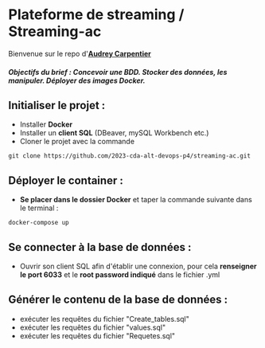 # Plateforme de streaming / Streaming-ac
Bienvenue sur le repo d'**[Audrey Carpentier](https://github.com/AudreyAAOO)**
##### Objectifs du brief : Concevoir une BDD. Stocker des données, les manipuler. Déployer des images Docker.
## Initialiser le projet :</h3>

+ Installer **Docker** 
+ Installer un **client SQL** (DBeaver, mySQL Workbench etc.)
+ Cloner le projet avec la commande 

```
git clone https://github.com/2023-cda-alt-devops-p4/streaming-ac.git
```
## Déployer le container : 

+ **Se placer dans le dossier Docker** et taper la commande suivante dans le terminal :

```
docker-compose up
```

## Se connecter à la base de données :
+ Ouvrir son client SQL afin d'établir une connexion, pour cela **renseigner le port 6033**
et le **root password indiqué** dans le fichier .yml


## Générer le contenu de la base de données : 
+ exécuter les requêtes du fichier "Create_tables.sql"
+ exécuter les requêtes du fichier "values.sql"
+ exécuter les requêtes du fichier "Requetes.sql"


